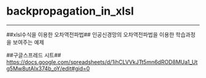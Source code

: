 # backpropagation_in_xlsl
***
##xlsl수식을 이용한 오차역전파법##
인공신경망의 오차역전파법을 이용한 학습과정을 보여주는 예제

##구글스프레드 시트##
https://docs.google.com/spreadsheets/d/1ihCLVVkJTt5mn6dROD8MUa1_Utg5Mw8utAIx374b_oY/edit#gid=0
